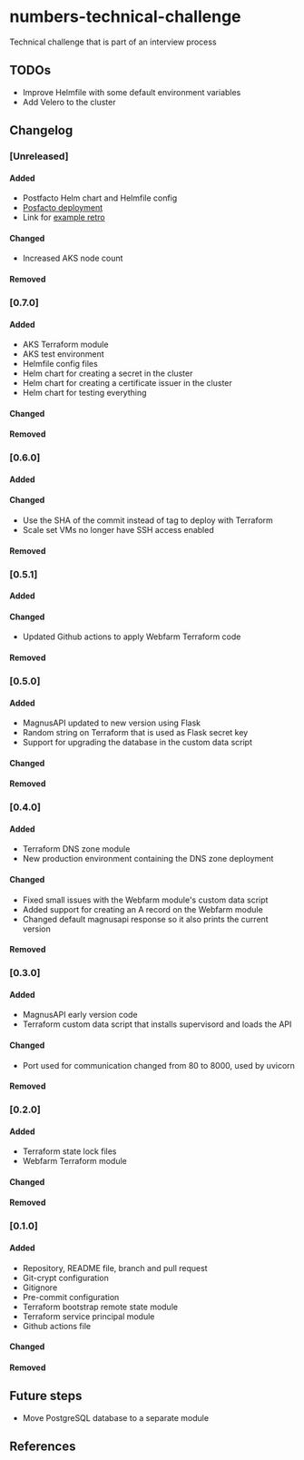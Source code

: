 # numbers-technical-challenge
Technical challenge that is part of an interview process

## TODOs
- Improve Helmfile with some default environment variables
- Add Velero to the cluster

## Changelog

### [Unreleased]
#### Added
- Postfacto Helm chart and Helmfile config
- [Posfacto deployment](https://postfacto-test.apilabs.xyz)
- Link for [example retro](https://postfacto-test.apilabs.xyz/retros/infra-1/join/1eyjJfzWAfTVXhKguwd4r5O0U0dnHH1t)
#### Changed
- Increased AKS node count
#### Removed
### [0.7.0]
#### Added
- AKS Terraform module
- AKS test environment
- Helmfile config files
- Helm chart for creating a secret in the cluster
- Helm chart for creating a certificate issuer in the cluster
- Helm chart for testing everything
#### Changed
#### Removed
### [0.6.0]
#### Added
#### Changed
- Use the SHA of the commit instead of tag to deploy with Terraform
- Scale set VMs no longer have SSH access enabled
#### Removed
### [0.5.1]
#### Added
#### Changed
- Updated Github actions to apply Webfarm Terraform code
#### Removed
### [0.5.0]
#### Added
- MagnusAPI updated to new version using Flask
- Random string on Terraform that is used as Flask secret key
- Support for upgrading the database in the custom data script
#### Changed
#### Removed
### [0.4.0]
#### Added
- Terraform DNS zone module
- New production environment containing the DNS zone deployment
#### Changed
- Fixed small issues with the Webfarm module's custom data script
- Added support for creating an A record on the Webfarm module
- Changed default magnusapi response so it also prints the current version
#### Removed
### [0.3.0]
#### Added
- MagnusAPI early version code
- Terraform custom data script that installs supervisord and loads the API
#### Changed
- Port used for communication changed from 80 to 8000, used by uvicorn
#### Removed
### [0.2.0]
#### Added
- Terraform state lock files
- Webfarm Terraform module
#### Changed
#### Removed
### [0.1.0]
#### Added
- Repository, README file, branch and pull request
- Git-crypt configuration
- Gitignore
- Pre-commit configuration
- Terraform bootstrap remote state module
- Terraform service principal module
- Github actions file
#### Changed
#### Removed

## Future steps
- Move PostgreSQL database to a separate module

## References

[1]: https://github.com/hashicorp/terraform-provider-azurerm/issues/8534

